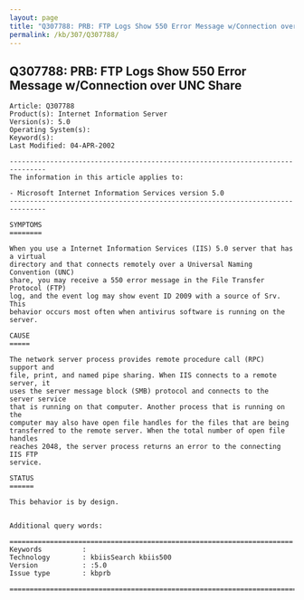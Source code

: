 ```yaml
---
layout: page
title: "Q307788: PRB: FTP Logs Show 550 Error Message w/Connection over UNC Share"
permalink: /kb/307/Q307788/
---
```


## Q307788: PRB: FTP Logs Show 550 Error Message w/Connection over UNC Share

	Article: Q307788
	Product(s): Internet Information Server
	Version(s): 5.0
	Operating System(s): 
	Keyword(s): 
	Last Modified: 04-APR-2002
	
	-------------------------------------------------------------------------------
	The information in this article applies to:
	
	- Microsoft Internet Information Services version 5.0 
	-------------------------------------------------------------------------------
	
	SYMPTOMS
	========
	
	When you use a Internet Information Services (IIS) 5.0 server that has a virtual
	directory and that connects remotely over a Universal Naming Convention (UNC)
	share, you may receive a 550 error message in the File Transfer Protocol (FTP)
	log, and the event log may show event ID 2009 with a source of Srv. This
	behavior occurs most often when antivirus software is running on the server.
	
	CAUSE
	=====
	
	The network server process provides remote procedure call (RPC) support and
	file, print, and named pipe sharing. When IIS connects to a remote server, it
	uses the server message block (SMB) protocol and connects to the server service
	that is running on that computer. Another process that is running on the
	computer may also have open file handles for the files that are being
	transferred to the remote server. When the total number of open file handles
	reaches 2048, the server process returns an error to the connecting IIS FTP
	service.
	
	STATUS
	======
	
	This behavior is by design.
	
	
	Additional query words:
	
	======================================================================
	Keywords          :  
	Technology        : kbiisSearch kbiis500
	Version           : :5.0
	Issue type        : kbprb
	
	=============================================================================
	
